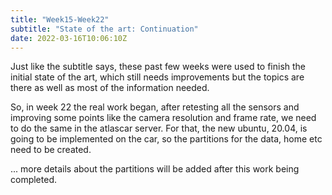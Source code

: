 ```yaml
---
title: "Week15-Week22"
subtitle: "State of the art: Continuation"
date: 2022-03-16T10:06:10Z
---
```


Just like the subtitle says, these past few weeks were used to finish the initial state of the art, which still needs 
improvements but the topics are there as well as most of the information needed.

So, in week 22 the real work began, after retesting all the sensors and improving some points like the camera resolution 
and frame rate, we need to do the same in the atlascar server. For that, the new ubuntu, 20.04, is going to be implemented
on the car, so the partitions for the data, home etc need to be created.

... more details about the partitions will be added after this work being completed.